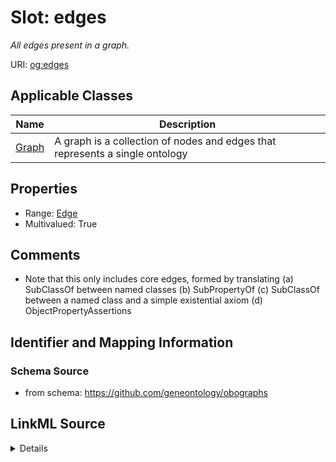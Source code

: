 # Slot: edges
_All edges present in a graph._


URI: [og:edges](https://github.com/geneontology/obographs/edges)



<!-- no inheritance hierarchy -->




## Applicable Classes

| Name | Description |
| --- | --- |
[Graph](Graph.md) | A graph is a collection of nodes and edges that represents a single ontology






## Properties

* Range: [Edge](Edge.md)
* Multivalued: True








## Comments

* Note that this only includes core edges, formed by translating (a) SubClassOf between named classes (b) SubPropertyOf (c) SubClassOf between a named class and a simple existential axiom (d) ObjectPropertyAssertions

## Identifier and Mapping Information







### Schema Source


* from schema: https://github.com/geneontology/obographs




## LinkML Source

<details>
```yaml
name: edges
description: All edges present in a graph.
comments:
- Note that this only includes core edges, formed by translating (a) SubClassOf between
  named classes (b) SubPropertyOf (c) SubClassOf between a named class and a simple
  existential axiom (d) ObjectPropertyAssertions
from_schema: https://github.com/geneontology/obographs
rank: 1000
multivalued: true
alias: edges
domain_of:
- Graph
range: Edge
inlined: true
inlined_as_list: true

```
</details>